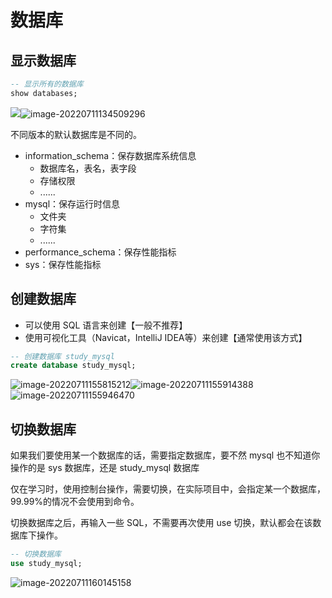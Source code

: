 数据库
===

显示数据库
---

```sql
-- 显示所有的数据库
show databases;
```

![](https://attach.blog.wen7.online/image-20220711152724342.png)![image-20220711134509296](https://attach.blog.wen7.online/image-20220711134509296.png)



不同版本的默认数据库是不同的。

- information_schema：保存数据库系统信息
    - 数据库名，表名，表字段
    - 存储权限
    - ......
- mysql：保存运行时信息
    - 文件夹
    - 字符集
    - ......
- performance_schema：保存性能指标
- sys：保存性能指标


## 创建数据库

- 可以使用 SQL 语言来创建【一般不推荐】
- 使用可视化工具（Navicat，IntelliJ IDEA等）来创建【通常使用该方式】



```sql
-- 创建数据库 study_mysql 
create database study_mysql;
```

![image-20220711155815212](https://attach.blog.wen7.online/image-20220711155815212.png)![image-20220711155914388](https://attach.blog.wen7.online/image-20220711155914388.png)![image-20220711155946470](https://attach.blog.wen7.online/image-20220711155946470.png)



切换数据库
---

如果我们要使用某一个数据库的话，需要指定数据库，要不然 mysql 也不知道你操作的是 sys 数据库，还是 study_mysql 数据库

仅在学习时，使用控制台操作，需要切换，在实际项目中，会指定某一个数据库，99.99%的情况不会使用到命令。

切换数据库之后，再输入一些 SQL，不需要再次使用 use 切换，默认都会在该数据库下操作。

```sql
-- 切换数据库
use study_mysql;
```

![image-20220711160145158](https://attach.blog.wen7.online/image-20220711160145158.png)